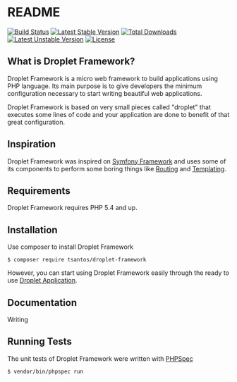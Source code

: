 README
======
[![Build Status](https://travis-ci.org/tsantos84/droplet-framework.svg?branch=master)](https://travis-ci.org/tsantos84/droplet-framework) [![Latest Stable Version](https://poser.pugx.org/tsantos/droplet-framework/v/stable)](https://packagist.org/packages/tsantos/droplet-framework) [![Total Downloads](https://poser.pugx.org/tsantos/droplet-framework/downloads)](https://packagist.org/packages/tsantos/droplet-framework) [![Latest Unstable Version](https://poser.pugx.org/tsantos/droplet-framework/v/unstable)](https://packagist.org/packages/tsantos/droplet-framework) [![License](https://poser.pugx.org/tsantos/droplet-framework/license)](https://packagist.org/packages/tsantos/droplet-framework)

What is Droplet Framework?
--------------------------

Droplet Framework is a micro web framework to build applications using PHP language.
Its main purpose is to give developers the minimum configuration necessary to
start writing beautiful web applications.

Droplet Framework is based on very small pieces called "droplet" that
executes some lines of code and your application are done to benefit of
that great configuration.

Inspiration
-----------

Droplet Framework was inspired on [Symfony Framework][1] and uses some of its components
to perform some boring things like [Routing][2] and [Templating][3].

Requirements
------------

Droplet Framework requires PHP 5.4 and up.

Installation
------------

Use composer to install Droplet Framework

    $ composer require tsantos/droplet-framework

However, you can start using Droplet Framework easily through the ready to use [Droplet Application][5].

Documentation
-------------

Writing

Running Tests
----------------------

The unit tests of Droplet Framework were written with [PHPSpec][3]

    $ vendor/bin/phpspec run

[1]: http://symfony.com/
[2]: http://symfony.com/doc/current/components/routing/introduction.html
[3]: http://symfony.com/doc/current/components/templating/introduction.html
[4]: http://www.phpspec.net/en/latest/
[5]: https://github.com/tsantos84/droplet-application
